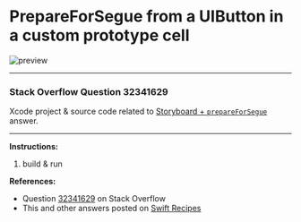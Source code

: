 # PrepareForSegue from a UIButton in a custom prototype cell

![preview](https://i.stack.imgur.com/gzjIy.png)

---

### Stack Overflow Question 32341629

Xcode project & source code related to [Storyboard + `prepareForSegue`](https://stackoverflow.com/questions/32341629/prepareforsegue-from-a-uibutton-in-a-custom-prototype-cell/32345605#32345605) answer.

---

**Instructions:**

1. build & run

**References:**

- Question [32341629](https://stackoverflow.com/questions/32341629) on Stack Overflow
- This and other answers posted on [Swift Recipes](http://swiftarchitect.com/recipes/)


